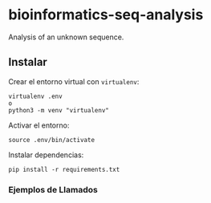 # bioinformatics-seq-analysis
Analysis of an unknown sequence.

## Instalar

Crear el entorno virtual con `virtualenv`:
```
virtualenv .env
o
python3 -m venv "virtualenv"
```

Activar el entorno:
```
source .env/bin/activate
```

Instalar dependencias:
```
pip install -r requirements.txt
```

### Ejemplos de Llamados
